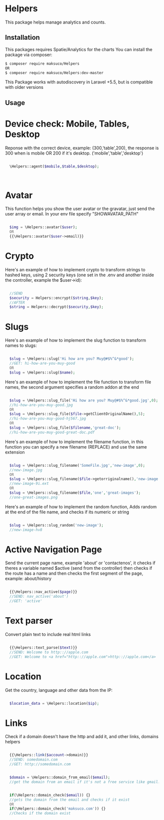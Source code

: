 # Helpers

This package helps manage analytics and counts.


## Installation

This packages requires Spatie/Analytics for the charts
You can install the package via composer:
``` bash
$ composer require maksuco/Helpers
OR
$ composer require maksuco/Helpers:dev-master
```
This Package works with autodiscovery in Laravel +5.5, but is compatible with older versions

## Usage

# Device check: Mobile, Tables, Desktop

Reponse with the correct device, example: (300,'table',200), the response is 300 when is mobile OR 200 if it's desktop. ('mobile','table','desktop')

```php

  \Helpers::agent($mobile,$table,$desktop);
  
  
```

# Avatar

This function helps you show the user avatar or the gravatar, just send the user array or email.
In your env file specify "SHOWAVATAR_PATH"

```php

  $img = \Helpers::avatar($user);
  OR
  {{\Helpers::avatar($user->email)}}

```


# Crypto

Here's an example of how to implement crypto to transform strings to hashed keys, using 2 security keys (one set in the .env and another inside the controller, example the $user->id):

```php

  //SEND
  $security = Helpers::encrypt($string,$key);
  //AFTER
  $string = Helpers::decrypt($security,$key);

```

# Slugs

Here's an example of how to implement the slug function to transform names to slugs:

```php

  $slug = \Helpers::slug('Hi how are you? Muy@#$%^&*good');
  //GET: hi-how-are-you-muy-good
  OR
  $slug = \Helpers::slug($name);

```

Here's an example of how to implement the file function to transform file names, the second argument specifies a random addon at the end

```php

  $slug = \Helpers::slug_file('Hi how are you? Muy@#$%^&*good.jpg',0);
  //hi-how-are-you-muy-good.jpg
  OR
  $slug = \Helpers::slug_file($file->getClientOriginalName(),5);
  //hi-how-are-you-muy-good-hj567.jpg
  OR
  $slug = \Helpers::slug_file($filename,'great-doc');
  //hi-how-are-you-muy-good-great-doc.pdf

```

Here's an example of how to implement the filename function, in this function you can specify a new filename (REPLACE) and use the same extension

```php

  $slug = \Helpers::slug_filename('SomeFile.jpg','new-image',0);
  //new-image.jpg
  OR
  $slug = \Helpers::slug_filename($file->getorriginalname(),'new-image',2);
  //new-image-9i.ext
  OR
  $slug = \Helpers::slug_filename($file,'one','great-images');
  //one-great-images.png

```


Here's an example of how to implement the random function, Adds random at the end of the file name, and checks if its numeric or string
```php

  $slug = \Helpers::slug_random('new-image');
  //new-image-hv8

```

# Active Navigation Page

Send the current page name, example 'about' or 'contactenos', it checks if theres a variable named $active (send from the controller) then checks if the route has a name and then checks the first segment of the page, example: about/history

```php

  {{\Helpers::nav_active($page)}}
  //SEND: nav_active('about')
  //GET: 'active'

```

# Text parser

 Convert plain text to include real html links

```php

  {{\Helpers::text_parse($text)}}
  //SEND: Welcome to http:://apple.com
  //GET: Welcome to <a href="http:://apple.com">http:://apple.com</a>

```

# Location

Get the country, language and other data from the IP:

```php

  $location_data = \Helpers::location($ip);

```

# Links

Check if a domain doesn't have the http and add it, and other links, domains helpers

```php

  {{\Helpers::link($account->domain)}}
  //SEND: somedomain.com
  //GET: http://somedomain.com

```

```php

  $domain = \Helpers::domain_from_email($email);
  //get the domain from an email if it's not a free service like gmail.com, else it returns false

```

```php

  if(\Helpers::domain_check($email)) {}
  //gets the domain from the email and checks if it exist
  OR
  if(\Helpers::domain_check('maksuco.com')) {}
  //Checks if the domain exist

```

